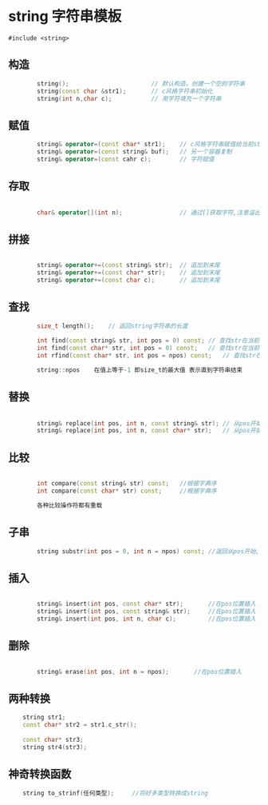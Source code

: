 # string 	字符串模板

`#include <string>`

##  构造
```cpp	
		string();						// 默认构造，创建一个空的字符串
		string(const char &str1);		// c风格字符串初始化
		string(int n,char c);			// 用字符填充一个字符串
```

##  赋值
```cpp	
		string& operator=(const char* str1);	// c风格字符串赋值给当前string类
		string& operator=(const string& buf);	// 另一个容器复制
		string& operator=(const cahr c);		// 字符赋值
```

##  存取
```cpp	
		
		char& operator[](int n);				// 通过[]获取字符,注意溢出
```

##  拼接
```cpp	

		string& operator+=(const string& str);	// 追加到末尾
		string& operator+=(const char* str);	// 追加到末尾
		string& operator+=(const char c);		// 追加到末尾
```

##  查找
```cpp	
		size_t length();	// 返回string字符串的长度
		
		int find(const string& str, int pos = 0) const;	// 查找str在当前字符串第一次出现的位置,pos为开始查找的位置
		int find(const char* str, int pos = 0) const;	// 查找str在当前字符串第一次出现的位置
		int rfind(const char* str, int pos = npos) const;	// 查找str在当前字符串第一次出现的位置,反向查询

		string::npos 	在值上等于-1 即size_t的最大值 表示直到字符串结束
```

##  替换
```cpp	
		
		string& replace(int pos, int n, const string& str);	// 从pos开始替换，n个字符
		string& replace(int pos, int n, const char* str);	// 从pos开始替换，n个字符
```
		
##  比较
```cpp	

		int compare(const string& str) const;	//根据字典序
		int compare(const char* str) const;		//根据字典序

		各种比较操作符都有重载
```
	
##  子串
```cpp	
		string substr(int pos = 0, int n = npos) const;	//返回从pos开始,长度为n的子串
```

##  插入
```cpp	

		string& insert(int pos, const char* str);		//在pos位置插入
		string& insert(int pos, const string& str);		//在pos位置插入
		string& insert(int pos, int n, char c);			//在pos位置插入
```

##  删除
```cpp	

		string& erase(int pos, int n = npos);		//在pos位置插入
```

## 两种转换
```cpp	
	string str1;
	const char* str2 = str1.c_str();
	
	const char* str3;
	string str4(str3);
```

## 神奇转换函数
```cpp	
	string to_strinf(任何类型);		//将好多类型转换成string
```
